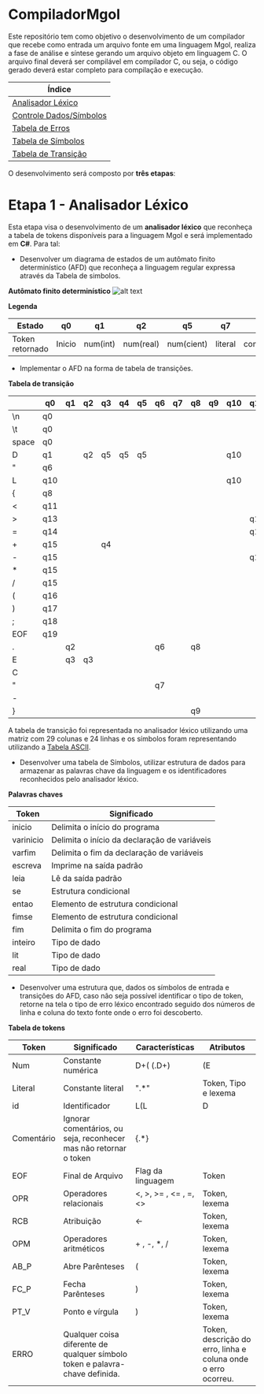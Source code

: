 # CompiladorMgol
Este repositório tem como objetivo o desenvolvimento de um compilador que recebe como entrada um arquivo fonte em uma linguagem Mgol, realiza a fase de análise e síntese gerando um arquivo objeto em linguagem C. O arquivo final deverá ser compilável em compilador C, ou seja, o código gerado deverá estar completo para compilação e execução.

| Índice                                                                 |
|------------------------------------------------------------------------|
| [Analisador Léxico](../master/Analisador/analisadorLexico.cs)          |
| [Controle Dados/Símbolos](../master/Controle/controleDadosSimbolos.cs) |
| [Tabela de Erros](../master/Tabelas/tabelaErros.cs)                    |
| [Tabela de Símbolos](../master/Tabelas/tabelaSimbolo.cs)               |
| [Tabela de Transição](.../master/Tabelas/tabelaTransicao.cs)           |


O desenvolvimento será composto por **três etapas**:

# Etapa 1 - Analisador Léxico

Esta etapa visa o desenvolvimento de um **analisador léxico** que reconheça a tabela de tokens disponíveis para a
linguagem Mgol e será implementado em **C#**.
Para tal:
- Desenvolver um diagrama de estados de um autômato finito determinístico (AFD) que reconheça a linguagem regular expressa através da Tabela de simbolos.

**Autômato finito determinístico**
![alt text](https://uploaddeimagens.com.br/images/001/609/118/original/AFD.png?1536771895)

**Legenda**

| Estado          | q0     | q1       | q2        | q5         | q7      | q9         | q10 | q11 | q12 | q13 | q14 | q15 | q16  | q17  | q18  | q19 |
|-----------------|--------|----------|-----------|------------|---------|------------|-----|-----|-----|-----|-----|-----|------|------|------|-----|
| Token retornado | Inicio | num(int) | num(real) | num(cient) | literal | comentário | id  | OPR | RCB | OPR | OPR | OPM | AB_P | FC_P | PT_V | EOF |

- Implementar o AFD na forma de tabela de transições.

**Tabela de transição**

|       | q0  | q1 | q2 | q3 | q4 | q5 | q6 | q7 | q8 | q9 | q10 | q11 | q12 | q13 | q14 | q15 | q16 | q17 | q18 |
|-------|-----|----|----|----|----|----|----|----|----|----|-----|-----|-----|-----|-----|-----|-----|-----|-----|
| \n    | q0  |    |    |    |    |    |    |    |    |    |     |     |     |     |     |     |     |     |     |
| \t    | q0  |    |    |    |    |    |    |    |    |    |     |     |     |     |     |     |     |     |     |
| space | q0  |    |    |    |    |    |    |    |    |    |     |     |     |     |     |     |     |     |     |
| D     | q1  |    | q2 | q5 | q5 | q5 |    |    |    |    | q10 |     |     |     |     |     |     |     |     |
| "     | q6  |    |    |    |    |    |    |    |    |    |     |     |     |     |     |     |     |     |     |
| L     | q10 |    |    |    |    |    |    |    |    |    | q10 |     |     |     |     |     |     |     |     |
| {     | q8  |    |    |    |    |    |    |    |    |    |     |     |     |     |     |     |     |     |     |
| <     | q11 |    |    |    |    |    |    |    |    |    |     |     |     |     |     |     |     |     |     |
| >     | q13 |    |    |    |    |    |    |    |    |    |     | q14 |     |     |     |     |     |     |     |
| =     | q14 |    |    |    |    |    |    |    |    |    |     | q14 |     | q14 |     |     |     |     |     |
| +     | q15 |    |    | q4 |    |    |    |    |    |    |     |     |     |     |     |     |     |     |     |
| -     | q15 |    |    |    |    |    |    |    |    |    |     | q12 |     |     |     |     |     |     |     |
| *     | q15 |    |    |    |    |    |    |    |    |    |     |     |     |     |     |     |     |     |     |
| /     | q15 |    |    |    |    |    |    |    |    |    |     |     |     |     |     |     |     |     |     |
| (     | q16 |    |    |    |    |    |    |    |    |    |     |     |     |     |     |     |     |     |     |
| )     | q17 |    |    |    |    |    |    |    |    |    |     |     |     |     |     |     |     |     |     |
| ;     | q18 |    |    |    |    |    |    |    |    |    |     |     |     |     |     |     |     |     |     |
| EOF   | q19 |    |    |    |    |    |    |    |    |    |     |     |     |     |     |     |     |     |     |
| .     |     | q2 |    |    |    |    | q6 |    | q8 |    |     |     |     |     |     |     |     |     |     |
| E     |     | q3 | q3 |    |    |    |    |    |    |    |     |     |     |     |     |     |     |     |     |
| C     |     |    |    |    |    |    |    |    |    |    |     |     |     |     |     |     |     |     |     |
| "     |     |    |    |    |    |    | q7 |    |    |    |     |     |     |     |     |     |     |     |     |
| -     |     |    |    |    |    |    |    |    |    |    |     |     |     |     |     |     |     |     |     |
| }     |     |    |    |    |    |    |    |    | q9 |    |     |     |     |     |     |     |     |     |     |

A tabela de transição foi representada no analisador léxico utilizando uma matriz com 29 colunas e 24 linhas e os símbolos foram representando utilizando a [Tabela ASCII](https://upload.wikimedia.org/wikipedia/commons/d/dd/ASCII-Table.svg).



- Desenvolver uma tabela de Símbolos, utilizar estrutura de dados para armazenar as palavras chave da linguagem e os identificadores reconhecidos pelo analisador léxico.

**Palavras chaves**
  
| Token     | Significado                                  |
|-----------|----------------------------------------------|
| inicio    | Delimita o início do programa                |
| varinicio | Delimita o início da declaração de variáveis |
| varfim    | Delimita o fim da declaração de variáveis    |
| escreva   | Imprime na saída padrão                      |
| leia      | Lê da saída padrão                           |
| se        | Estrutura condicional                        |
| entao     | Elemento de estrutura condicional            |
| fimse     | Elemento de estrutura condicional            |
| fim       | Delimita o fim do programa                   |
| inteiro   | Tipo de dado                                 |
| lit       | Tipo de dado                                 |
| real      | Tipo de dado                                 |

- Desenvolver uma estrutura que, dados os símbolos de entrada e transições do AFD, caso não seja possível identificar o tipo de token, retorne na tela o tipo de erro léxico encontrado seguido dos números de linha e coluna do texto fonte onde o erro foi descoberto.

**Tabela de tokens**

| Token      | Significado                                                                  | Características                   | Atributos                                                     |
|------------|------------------------------------------------------------------------------|-----------------------------------|---------------------------------------------------------------|
| Num        | Constante numérica                                                           | D+( (\.D+) | (E | e)(+ | -)?D+))? | Token, Tipo e lexema                                          |
| Literal    | Constante literal                                                            | ".*"                              | Token, Tipo e lexema                                          |
| id         | Identificador                                                                | L(L|D|_)*                         | Token, Tipo e lexema                                          |
| Comentário | Ignorar comentários, ou seja, reconhecer mas não retornar o token            | {.*}                              |                                                               |
| EOF        | Final de Arquivo                                                             | Flag da linguagem                 | Token                                                         |
| OPR        | Operadores relacionais                                                       | <, >, >= , <= , =, <>             | Token, lexema                                                 |
| RCB        | Atribuição                                                                   | <-                                | Token, lexema                                                 |
| OPM        | Operadores aritméticos                                                       | + , -, *, /                       | Token, lexema                                                 |
| AB_P       | Abre Parênteses                                                              | (                                 | Token, lexema                                                 |
| FC_P       | Fecha Parênteses                                                             | )                                 | Token, lexema                                                 |
| PT_V       | Ponto e vírgula                                                              | )                                 | Token, lexema                                                 |
| ERRO       | Qualquer coisa diferente de qualquer símbolo token e palavra-chave definida. |                                   | Token, descrição do erro, linha e coluna onde o erro ocorreu. |
  
  
  
  
